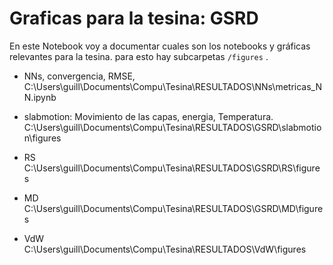 # Graficas para la tesina: GSRD

En este Notebook voy a documentar cuales son los notebooks y gráficas relevantes para la tesina. para esto hay subcarpetas `/figures` .

- NNs, convergencia, RMSE, 
C:\Users\guill\Documents\Compu\Tesina\RESULTADOS\NNs\metricas_NN.ipynb

- slabmotion: Movimiento de las capas, energia, Temperatura.
C:\Users\guill\Documents\Compu\Tesina\RESULTADOS\GSRD\slabmotion\figures

- RS
C:\Users\guill\Documents\Compu\Tesina\RESULTADOS\GSRD\RS\figures

- MD
C:\Users\guill\Documents\Compu\Tesina\RESULTADOS\GSRD\MD\figures

- VdW
C:\Users\guill\Documents\Compu\Tesina\RESULTADOS\VdW\figures